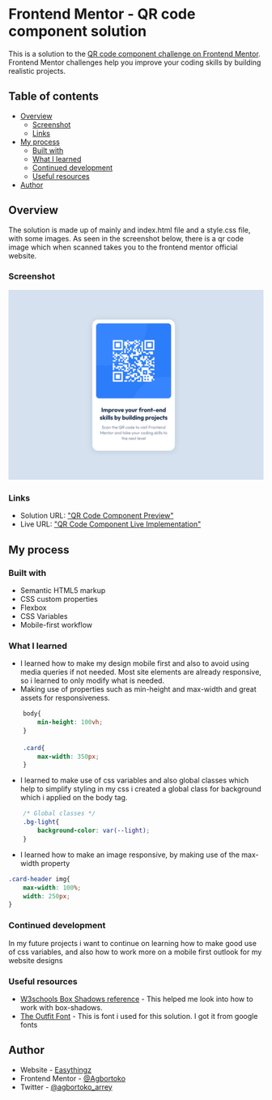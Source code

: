 # Frontend Mentor - QR code component solution

This is a solution to the [QR code component challenge on Frontend Mentor](https://www.frontendmentor.io/challenges/qr-code-component-iux_sIO_H). Frontend Mentor challenges help you improve your coding skills by building realistic projects. 

## Table of contents

- [Overview](#overview)
  - [Screenshot](#screenshot)
  - [Links](#links)
- [My process](#my-process)
  - [Built with](#built-with)
  - [What I learned](#what-i-learned)
  - [Continued development](#continued-development)
  - [Useful resources](#useful-resources)
- [Author](#author)

## Overview
The solution is made up of mainly and index.html file and a style.css file, with some images.
As seen in the screenshot below, there is a qr code image which when scanned takes you to the frontend mentor official website.

### Screenshot

![](./screenshot.png)


### Links

- Solution URL: ["QR Code Component Preview"](https://agbortoko.github.io/qr-code-component/)
- Live URL: ["QR Code Component Live Implementation"](https://easythingz.net/project/qr-code-component)

## My process

### Built with

- Semantic HTML5 markup
- CSS custom properties
- Flexbox
- CSS Variables
- Mobile-first workflow

### What I learned
- I learned how to make my design mobile first and also to avoid using media queries if not needed. Most site elements are already responsive, so i learned to only modify what is needed.
- Making use of properties such as min-height and max-width and great assets for responsiveness.

```css
    body{
        min-height: 100vh;
    }

    .card{
        max-width: 350px;
    }
```

- I learned to make use of css variables and also global classes which help to simplify styling
in my css i created a global class for background which i applied on the body tag.

```css
    /* Global classes */
    .bg-light{
        background-color: var(--light);
    }
```

- I learned how to make an image responsive, by making use of the max-width property

```css
.card-header img{
    max-width: 100%;
    width: 250px;
}

```


### Continued development

In my future projects i want to continue on learning how to make good use of css variables, and 
also how to work more on a mobile first outlook for my website designs

### Useful resources

- [W3schools Box Shadows reference](https://www.w3schools.com/css/css3_shadows_box.asp) - This helped me look into how to work with box-shadows.
- [The Outfit Font](https://fonts.google.com/specimen/Outfit?vfquery=Outfit) - This is font i used for this solution. I got it from google fonts


## Author

- Website - [Easythingz](https://easythingz.net)
- Frontend Mentor - [@Agbortoko](https://www.frontendmentor.io/profile/Agbortoko)
- Twitter - [@agbortoko_arrey](https://twitter.com/agbortoko_arrey)

